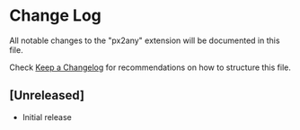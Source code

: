# Change Log

All notable changes to the "px2any" extension will be documented in this file.

Check [Keep a Changelog](http://keepachangelog.com/) for recommendations on how to structure this file.

## [Unreleased]

- Initial release